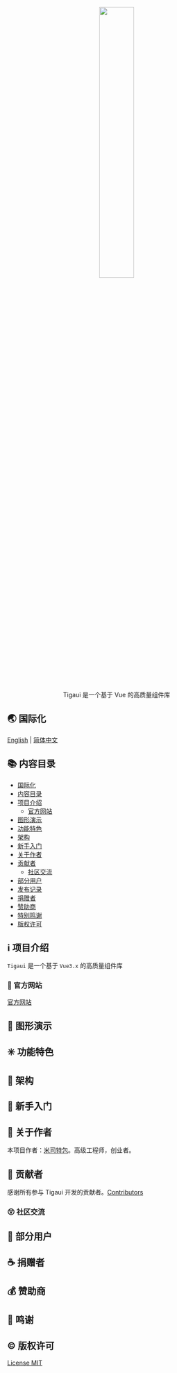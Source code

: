 <!-- # README -->
<p align="center">
  <img src="https://cdn.jsdelivr.net/gh/misitebao/CDN@master/gravatar_tigateam.png" width="40%" /><br/>
</p>
<p align="center">
Tigaui 是一个基于 Vue 的高质量组件库
</p>

<span id="nav-1"></span>

## 🌏 国际化

[English](README.md) | [简体中文](README.zh-Hans.md)

<span id="nav-2"></span>

## 📚 内容目录

- [国际化](#nav-1)
- [内容目录](#nav-2)
- [项目介绍](#nav-3)
  - [官方网站](#nav-3-1)
- [图形演示](#nav-4)
- [功能特色](#nav-5)
- [架构](#nav-6)
- [新手入门](#nav-7)
- [关于作者](#nav-8)
- [贡献者](#nav-9)
  - [社区交流](#nav-9-1)
- [部分用户](#nav-10)
- [发布记录](CHANGE.md)
- [捐赠者](#nav-11)
- [赞助商](#nav-12)
- [特别鸣谢](#nav-13)
- [版权许可](#nav-14)

<span id="nav-3"></span>

## ℹ️ 项目介绍

`Tigaui` 是一个基于 `Vue3.x` 的高质量组件库

<span id="nav-3-1"></span>

### 🔔 官方网站

[官方网站](https://tigaui.tigateam.org)

<span id="nav-4"></span>

## 🌅 图形演示

<span id="nav-5"></span>

## ✳️ 功能特色

<span id="nav-6"></span>

## 🍊 架构

<span id="nav-7"></span>

## 💎 新手入门

<span id="nav-8"></span>

## 🙆 关于作者

本项目作者：[米司特包](https://github.com/misitebao)。高级工程师，创业者。

<span id="nav-9"></span>

## 🌟 贡献者

感谢所有参与 Tigaui 开发的贡献者。[Contributors](https://github.com/tigateam/tiga-ui/graphs/contributors)

<span id="nav-9-1"></span>

### 😵 社区交流

<span id="nav-10"></span>

## 👼 部分用户

<span id="nav-11"></span>

## ☕ 捐赠者

<span id="nav-12"></span>

## 💰 赞助商

<span id="nav-13"></span>

## 👏 鸣谢

<span id="nav-14"></span>

## ©️ 版权许可

[License MIT](LICENSE)

